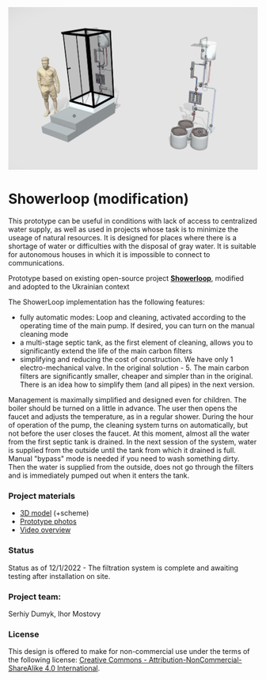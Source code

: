 ![alt text](https://github.com/Ostriv-platform/Showerloop_mod/blob/main/SHOWERLOOP%20general%20view.jpg?raw=true)

# Showerloop (modification)

This prototype can be useful in conditions with lack of access to centralized water supply, as well as used in projects whose task is to minimize the useage of natural resources. It is designed for places where there is a shortage of water or difficulties with the disposal of gray water. It is suitable for autonomous houses in which it is impossible to connect to communications.

Prototype based on existing open-source project [**Showerloop**](https://www.instructables.com/Showerloop), modified and adopted to the Ukrainian context

The ShowerLoop implementation has the following features:
  - fully automatic modes: Loop and cleaning, activated according to the operating time of the main pump. If desired, you can turn on the manual cleaning mode
  - a multi-stage septic tank, as the first element of cleaning, allows you to significantly extend the life of the main carbon filters
  - simplifying and reducing the cost of construction. We have only 1 electro-mechanical valve. In the original solution - 5. The main carbon filters are significantly smaller, cheaper and simpler than in the original. There is an idea how to simplify them (and all pipes) in the next version.

Management is maximally simplified and designed even for children. The boiler should be turned on a little in advance. The user then opens the faucet and adjusts the temperature, as in a regular shower. During the hour of operation of the pump, the cleaning system turns on automatically, but not before the user closes the faucet. At this moment, almost all the water from the first septic tank is drained. In the next session of the system, water is supplied from the outside until the tank from which it drained is full. Manual "bypass" mode is needed if you need to wash something dirty. Then the water is supplied from the outside, does not go through the filters and is immediately pumped out when it enters the tank.

### Project materials

- [3D model](https://sketchfab.com/3d-models/showerloop-c81902937d714d8a92df5faddf62d5df) (+scheme)
- [Prototype photos](https://github.com/Ostriv-platform/Showerloop_mod/tree/main/ENG/Photo)
- [Video overview](https://www.youtube.com/watch?v=5W0fS3685UU&ab_channel=SergiiDumyk)

### Status
Status as of 12/1/2022 - The filtration system is complete and awaiting testing after installation on site.

### Project team:
Serhiy Dumyk, Ihor Mostovy

### License 
This design is offered to make for non-commercial use under the terms of the following license: 
[Creative Commons - Attribution-NonCommercial-ShareAlike 4.0 International](https://creativecommons.org/licenses/by-nc-sa/4.0/).

